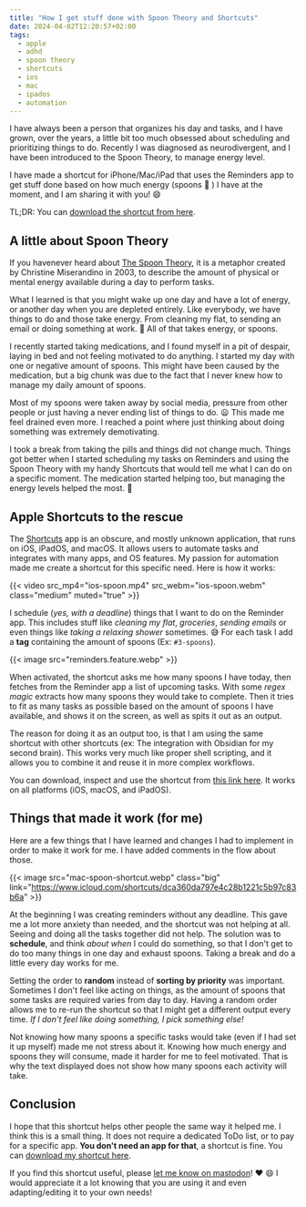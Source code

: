 ```yaml
---
title: "How I get stuff done with Spoon Theory and Shortcuts"
date: 2024-04-02T12:20:57+02:00
tags:
  - apple
  - adhd
  - spoon theory
  - shortcuts
  - ios
  - mac
  - ipados
  - automation
---
```

I have always been a person that organizes his day and tasks, and I have
grown, over the years, a little bit too much obsessed about scheduling and
prioritizing things to do. Recently I was diagnosed as neurodivergent,
and I have been introduced to the Spoon Theory, to manage energy level.

I have made a shortcut for iPhone/Mac/iPad that uses the Reminders app to get
stuff done based on how much energy (spoons :spoon: ) I have at the moment,
and I am sharing it with you! :smile:

<!--more-->
TL;DR: You can [download the shortcut from here](https://www.icloud.com/shortcuts/dca360da797e4c28b1221c5b97c83b6a).

## A little about Spoon Theory
If you havenever heard about [The Spoon Theory](https://en.wikipedia.org/wiki/Spoon_theory),
it is a metaphor created by Christine Miserandino in 2003, to describe the
amount of physical or mental energy available during a day to perform tasks.

What I learned is that you might wake up one day and have a lot of energy,
or another day when you are depleted entirely. Like everybody, we have things
to do and those take energy. From cleaning my flat, to sending an email or
doing something at work. :spoon: All of that takes energy, or spoons.

I recently started taking medications, and I found myself in a
pit of despair, laying in bed and not feeling motivated to do anything. I
started my day with one or negative amount of spoons. This might have been
caused by the medication, but a big chunk was due to the fact that I never
knew how to manage my daily amount of spoons.

Most of my spoons were taken away by social media, pressure from other people
or just having a never ending list of things to do. :frowning: This made me
feel drained even more. I reached a point where just thinking about doing
something was extremely demotivating.

I took a break from taking the pills and things did not change much. Things
got better when I started scheduling my tasks on Reminders and using the
Spoon Theory with my handy Shortcuts that would tell me what I can do on a
specific moment. The medication started helping too, but managing the energy
levels helped the most. :tada:

## Apple Shortcuts to the rescue
The [Shortcuts](https://apps.apple.com/us/app/shortcuts/id915249334) app is an
obscure, and mostly unknown application, that runs on iOS, iPadOS, and macOS.
It allows users to automate tasks and integrates with many apps, and OS
features. My passion for automation made me create a shortcut for this specific
need. Here is how it works:

{{< video src_mp4="ios-spoon.mp4" src_webm="ios-spoon.webm" class="medium" muted="true" >}}

I schedule (_yes, with a deadline_) things that I want to do on the Reminder
app.  This includes stuff like _cleaning my flat_, _groceries_, _sending
emails_ or even things like _taking a relaxing shower_ sometimes. :sweat_smile:
For each task I add a **tag** containing the amount of spoons (Ex: `#3-spoons`).

{{< image src="reminders.feature.webp" >}}

When activated, the shortcut asks me how many spoons I have today, then
fetches from the Reminder app a list of upcoming tasks. With some _regex magic_
extracts how many spoons they would take to complete. Then
it tries to fit as many tasks as possible based on the amount of spoons I have
available, and shows it on the screen, as well as spits it out as an output.

The reason for doing it as an output too, is that I am using the same shortcut
with other shortcuts (ex: The integration with Obsidian for my second brain).
This works very much like proper shell scripting, and it allows you to combine
it and reuse it in more complex workflows.

You can download, inspect and use the shortcut from [this link
here](https://www.icloud.com/shortcuts/dca360da797e4c28b1221c5b97c83b6a).
It works on all platforms (iOS, macOS, and iPadOS).

## Things that made it work (for me)
Here are a few things that I have learned and changes I had to implement in
order to make it work for me. I have added comments in the flow about those.

{{< image src="mac-spoon-shortcut.webp" class="big"
link="https://www.icloud.com/shortcuts/dca360da797e4c28b1221c5b97c83b6a" >}}

At the beginning I was creating reminders without any deadline. This gave
me a lot more anxiety than needed, and the shortcut was not helping at all.
Seeing and doing all the tasks together did not help.
The solution was to **schedule**, and think _about when_ I could do something,
so that I don't get to do too many things in one day and exhaust spoons.
Taking a break and do a little every day works for me.

Setting the order to **random** instead of **sorting by priority** was
important. Sometimes I don't feel like acting on things, as the amount of
spoons that some tasks are required varies from day to day. Having a random
order allows me to re-run the shortcut so that I might get a different output
every time. _If I don't feel like doing something, I pick something else!_

Not knowing how many spoons a specific tasks would take (even if I had set
it up myself) made me not stress about it. Knowing how much energy and spoons
they will consume, made it harder for me to feel motivated. That is why the
text displayed does not show how many spoons each activity will take.

## Conclusion
I hope that this shortcut helps other people the same way it helped
me. I think this is a small thing. It does not require a dedicated
ToDo list, or to pay for a specific app. **You don't need an app
for that**, a shortcut is fine. You can [download my shortcut here](https://www.icloud.com/shortcuts/dca360da797e4c28b1221c5b97c83b6a).

If you find this shortcut useful, please [let me know on mastodon](https://mastodon.social/@koalalorenzo)!
:heart: :smile: I would appreciate it a lot knowing that you are using it
and even adapting/editing it to your own needs!
